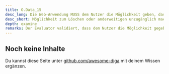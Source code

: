 ```yaml
---
title: O.Data_15
desc_long: Die Web-Anwendung MUSS dem Nutzer die Möglichkeit geben, dass bei endgültiger Beendigung der Nutzung alle sensiblen Daten und anwendungsspezifischen Anmeldeinformationen vollständig gelöscht bzw. unzugänglich gemacht werden.
desc_short: Möglichkeit zum Löschen oder anderweitigen unzugänglich machen aller sensiblen Daten der Anwendung.     
depth: examine
remarks: Der Evaluator validiert, dass dem Nutzer die Möglichkeit gegeben wird alle sensiblen Daten vollständig zu löschen oder unzugänglich zu machen. Darüber hinaus prüft er die Wirksamkeit der getroffenen Maßnahmen durch praktische Tests.
---
```


## Noch keine Inhalte

Du kannst diese Seite unter [github.com/awesome-diga](https://github.com/awesome-diga/tr-faq) mit deinem Wissen ergänzen.
